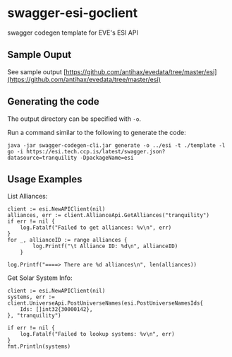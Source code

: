 # swagger-esi-goclient

swagger codegen template for EVE's ESI API

## Sample Ouput
See sample output [https://github.com/antihax/evedata/tree/master/esi](https://github.com/antihax/evedata/tree/master/esi)

## Generating the code

The output directory can be specified with `-o`.

Run a command similar to the following to generate the code:

```java -jar swagger-codegen-cli.jar generate -o ../esi -t ./template -l go -i https://esi.tech.ccp.is/latest/swagger.json?datasource=tranquility -DpackageName=esi```

## Usage Examples

List Alliances:

    client := esi.NewAPIClient(nil)
    alliances, err := client.AllianceApi.GetAlliances("tranquility")
    if err != nil {
        log.Fatalf("Failed to get alliances: %v\n", err)
    }
    for _, allianceID := range alliances {
            log.Printf("\t Alliance ID: %d\n", allianceID)
        }

    log.Printf("====> There are %d alliances\n", len(alliances))

Get Solar System Info:

    client := esi.NewAPIClient(nil)
    systems, err := client.UniverseApi.PostUniverseNames(esi.PostUniverseNamesIds{
		Ids: []int32{30000142},
	}, "tranquility")

	if err != nil {
		log.Fatalf("Failed to lookup systems: %v\n", err)
	}
	fmt.Println(systems)
